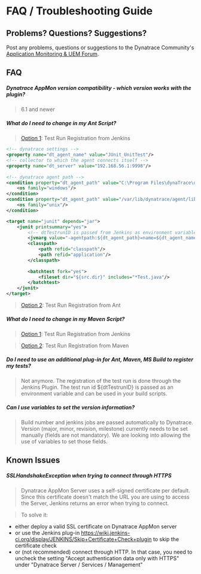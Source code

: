 # FAQ / Troubleshooting Guide


## Problems? Questions? Suggestions?

Post any problems, questions or suggestions to the Dynatrace Community's [Application Monitoring & UEM Forum](https://answers.dynatrace.com/spaces/146/index.html).
 

## FAQ

##### Dynatrace AppMon version compatibility - which version works with the plugin?
> 6.1 and newer

##### What do I need to change in my Ant Script?
> [Option 1](README.md#option1): Test Run Registration from Jenkins

```xml
<!-- dynatrace settings -->
<property name="dt_agent_name" value="JUnit_UnitTest"/>
<!-- collector to which the agent connects itself -->
<property name="dt_server" value="192.168.56.1:9998"/> 
  
<!-- dynatrace agent path -->
<condition property="dt_agent_path" value="C:\Program Files\dynaTrace\dynaTrace 6.3\agent\lib64\dtagent.dll">
	<os family="windows"/>
</condition>
<condition property="dt_agent_path" value="/var/lib/dynatrace/agent/lib64/libdtagent.so">
	<os family="unix"/>
</condition>

<target name="junit" depends="jar">
	<junit printsummary="yes">
		<!-- dtTestrunID is passed from Jenkins as environment variable -->
		<jvmarg value="-agentpath:${dt_agent_path}=name=${dt_agent_name},server=${dt_server},loglevel=warning,optionTestRunIdJava=${dtTestrunID}" />
		<classpath>
			<path refid="classpath"/>
			<path refid="application"/>
		</classpath>
		
		<batchtest fork="yes">
			<fileset dir="${src.dir}" includes="*Test.java"/>
		</batchtest>
	</junit>
</target>
```


> [Option 2](README.md#option2): Test Run Registration from Ant

##### What do I need to change in my Maven Script?

> [Option 1](README.md#option1): Test Run Registration from Jenkins

> [Option 2](README.md#option2): Test Run Registration from Maven


##### Do I need to use an additional plug-in for Ant, Maven, MS Build to register my tests?

> Not anymore. The registration of the test run is done through the Jenkins Plugin. The test run id ${dtTestrunID} is passed as an environment variable and can be used in your build scripts.

##### Can I use variables to set the version information?

> Build number and jenkins jobs are passed automatically to Dynatrace. Version (major, minor, revision, milestone) currently needs to be set manually (fields are not mandatory). We are looking into allowing the use of variables to set those fields.

## Known Issues

##### SSLHandshakeException when trying to connect through HTTPS

> Dynatrace AppMon Server uses a self-signed certificate per default. Since this certificate doesn't match the URL you are using to access the Server, Jenkins returns an error when trying to connect.

> To solve it:
* either deploy a valid SSL certificate on Dynatrace AppMon server 
* or use the Jenkins plug-in  https://wiki.jenkins-ci.org/display/JENKINS/Skip+Certificate+Check+plugin to skip the certificate check
* or (not recommended) connect through HTTP. In that case, you need to uncheck the setting "Accept authentication data only with HTTPS" under "Dynatrace Server / Services / Management"
